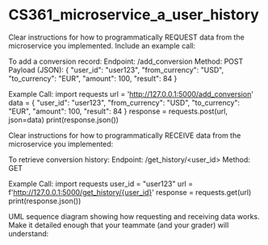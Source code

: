 # CS361_microservice_a_user_history

Clear instructions for how to programmatically REQUEST data from the microservice you implemented. Include an example call:

To add a conversion record:
Endpoint: /add_conversion
Method: POST
Payload (JSON):
{
  "user_id": "user123",
  "from_currency": "USD",
  "to_currency": "EUR",
  "amount": 100,
  "result": 84
}

Example Call:
import requests
url = 'http://127.0.0.1:5000/add_conversion'
data = {
    "user_id": "user123",
    "from_currency": "USD",
    "to_currency": "EUR",
    "amount": 100,
    "result": 84
}
response = requests.post(url, json=data)
print(response.json())




Clear instructions for how to programmatically RECEIVE data from the microservice you implemented:

To retrieve conversion history:
Endpoint: /get_history/<user_id>
Method: GET

Example Call:
import requests
user_id = "user123"
url = f'http://127.0.0.1:5000/get_history/{user_id}'
response = requests.get(url)
print(response.json())




UML sequence diagram showing how requesting and receiving data works. Make it detailed enough that your teammate (and your grader) will understand:

